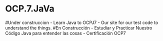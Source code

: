 # OCP.7.JaVa
#Under construccion - Learn Java to OCPJ7 - Our site for our test code to understand the things.
#En Construcción - Estudiar y Practicar Nuestro Código Java para entender las cosas - Certificación OCP7
